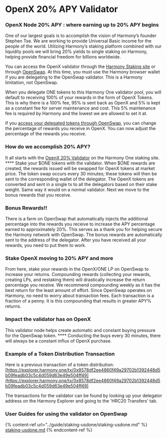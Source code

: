 # OpenX 20% APY Validator

### **OpenX Node 20% APY : where earning up to 20% APY begins**

One of our largest goals is to accomplish the vision of Harmony’s founder Stephen Tse. We are working to provide Universal Basic income for the people of the world. Utilizing Harmony’s staking platform combined with our liquidity pools we will bring 20% yields to single staking on Harmony, helping provide financial freedom for billions worldwide.

You can access the OpenX validator through the [Harmony Staking site](https://staking.harmony.one/validators/mainnet/one1j35d0vd4uzwffeawjjfukn8t9wjt8csungj0z0) or through [OpenSwap](../guide/staking-usdone/).  At this time, you must use the Harmony browser wallet if you are delegating to the OpenSwap validator.  This is a Harmony limitation, not OpenSwap.

When you delegate ONE tokens to this Harmony One validator pool, you will default to receiving 100% of your rewards in the form of OpenX Tokens.  This is why there is a 100% fee, 95% is sent back as OpenX and 5% is kept as a constant fee for server maintenance and cost.  This 5% maintenance fee is required by Harmony and the lowest we are allowed to set it at.&#x20;

If you [access your delegated tokens through OpenSwap](../guide/staking-usdone/updating-reward-ratio.md), you can change the percentage of rewards you receive in OpenX. You can now adjust the percentage of the rewards you receive.  &#x20;

### **How do we accomplish 20% APY?**

It all starts with the [OpenX 20% Validator](https://staking.harmony.one/validators/mainnet/one1j35d0vd4uzwffeawjjfukn8t9wjt8csungj0z0) on the Harmony One staking site.  ****  Stake your $ONE tokens with the validator.  When $ONE rewards are created, the rewards issued will be swapped for OpenX tokens at market price.  The token swap occurs every 30 minutes; these tokens will then be sent to the corresponding wallet of the delegator.  The OpenX tokens are converted and sent in a single tx to all the delegators based on their stake weight. Same way it would on a normal validator.  Next we move to the bonus rewards that you receive.

### **Bonus Rewards!!**

There is a farm on OpenSwap that automatically injects the additional percentage into the rewards you receive to increase the APY percentage earned to approximately 20%. This serves as a thank you for helping secure the Harmony network with OpenSwap. The bonus rewards are automatically sent to the address of the delegator. After you have received all your rewards, you need to put them to work.

### Stake OpenX moving to 20% APY and more

From here, stake your rewards in the OpenX/ONE LP on OpenSwap to increase your returns. Compounding rewards (collecting your rewards, creating LPs, and restaking them) will drastically increase the return percentage you receive. We recommend compounding weekly as it has the best return for the least amount of effort. Since OpenSwap operates on Harmony, no need to worry about transaction fees. Each transaction is a fraction of a penny. It is this compounding that results in greater APY% returns.

### **Impact the validator has on OpenX**

This validator node helps create automatic and constant buying pressure for the OpenSwap token.  ****  Conducting the buys every 30 minutes, there will always be a constant influx of OpenX purchase. &#x20;

### Example of a Token Distribution Transaction

Here is a previous transaction of a token distribution:\
[https://explorer.harmony.one/tx/0x8578df2ee4860f49a29702b1392448d5b09feadb03c5c4d059d63e49e504ff49](https://explorer.harmony.one/tx/0x8578df2ee4860f49a29702b1392448d5b09feadb03c5c4d059d63e49e504ff49)

The transactions for the validator can be found by looking up your delegator address on the Harmony Explorer and going to the 'HRC20 Transfers' tab.

### User Guides for using the validator on OpenSwap

{% content-ref url="../guide/staking-usdone/staking-usdone.md" %}
[staking-usdone.md](../guide/staking-usdone/staking-usdone.md)
{% endcontent-ref %}
